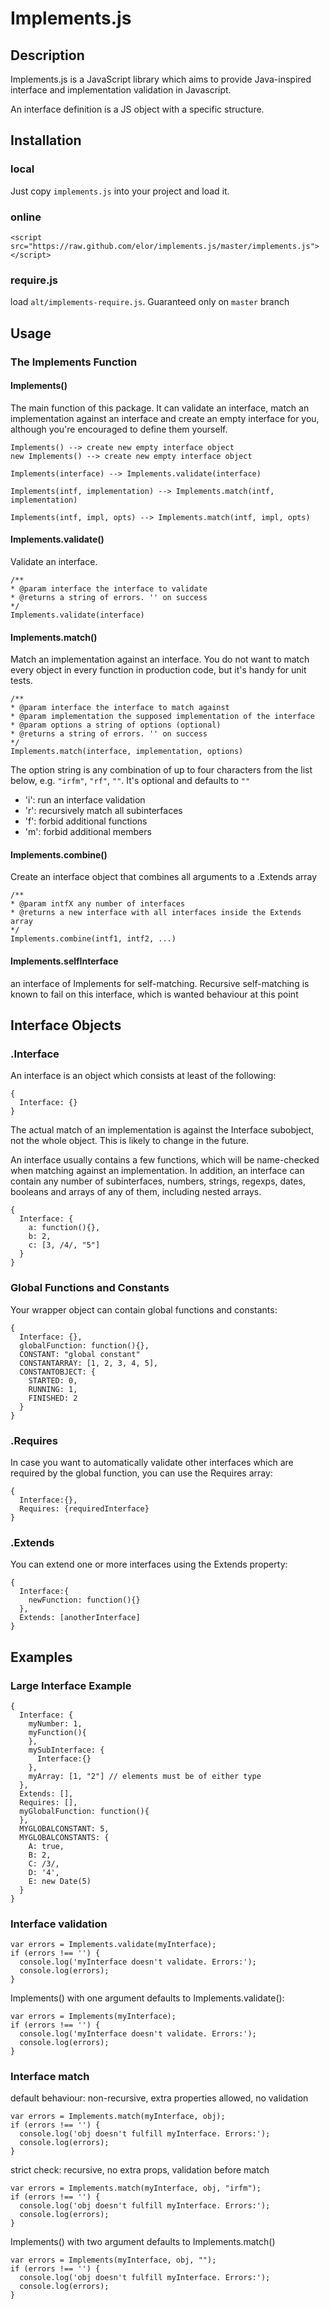 # Implements.js

## Description

Implements.js is a JavaScript library which aims to provide Java-inspired
interface and implementation validation in Javascript.

An interface definition is a JS object with a specific structure.

## Installation

### local
Just copy `implements.js` into your project and load it.

### online
    <script src="https://raw.github.com/elor/implements.js/master/implements.js"></script>

### require.js
load `alt/implements-require.js`. Guaranteed only on `master` branch 

## Usage
### The Implements Function

#### Implements()

The main function of this package. It can validate an interface, match an
implementation against an interface and create an empty interface for you,
although you're encouraged to define them yourself.

    Implements() --> create new empty interface object
    new Implements() --> create new empty interface object
    
    Implements(interface) --> Implements.validate(interface)
    
    Implements(intf, implementation) --> Implements.match(intf, implementation)
    
    Implements(intf, impl, opts) --> Implements.match(intf, impl, opts)

#### Implements.validate()
Validate an interface.

    /**
    * @param interface the interface to validate
    * @returns a string of errors. '' on success
    */
    Implements.validate(interface)

#### Implements.match()

Match an implementation against an interface. You do not want to match every
object in every function in production code, but it's handy for unit tests.
    
    /**
    * @param interface the interface to match against
    * @param implementation the supposed implementation of the interface
    * @param options a string of options (optional)
    * @returns a string of errors. '' on success
    */
    Implements.match(interface, implementation, options)

The option string is any combination of up to four characters from the list
below, e.g. `"irfm"`, `"rf"`, `""`. It's optional and defaults to `""`

* 'i': run an interface validation
* 'r': recursively match all subinterfaces
* 'f': forbid additional functions
* 'm': forbid additional members

#### Implements.combine()
Create an interface object that combines all arguments to a .Extends array

    /**
    * @param intfX any number of interfaces
    * @returns a new interface with all interfaces inside the Extends array
    */
    Implements.combine(intf1, intf2, ...)

#### Implements.selfInterface
an interface of Implements for self-matching. Recursive self-matching is known
to fail on this interface, which is wanted behaviour at this point

## Interface Objects
### .Interface

An interface is an object which consists at least of the following:

    {
      Interface: {}
    }

The actual match of an implementation is against the Interface subobject, not
the whole object. This is likely to change in the future.

An interface usually contains a few functions, which will be name-checked when
matching against an implementation.
In addition, an interface can contain any number of subinterfaces, numbers,
strings, regexps, dates, booleans and arrays of any of them, including nested
arrays. 

    {
      Interface: {
        a: function(){},
        b: 2,
        c: [3, /4/, "5"]
      }
    }

### Global Functions and Constants
Your wrapper object can contain global functions and constants:

    {
      Interface: {},
      globalFunction: function(){},
      CONSTANT: "global constant"
      CONSTANTARRAY: [1, 2, 3, 4, 5],
      CONSTANTOBJECT: {
        STARTED: 0,
        RUNNING: 1,
        FINISHED: 2
      }
    }

### .Requires
In case you want to automatically validate other interfaces which are required
by the global function, you can use the Requires array:

    {
      Interface:{},
      Requires: {requiredInterface}
    }

### .Extends
You can extend one or more interfaces using the Extends property:

    {
      Interface:{
        newFunction: function(){}
      },
      Extends: [anotherInterface]
    }

## Examples

### Large Interface Example

    {
      Interface: {
        myNumber: 1,
        myFunction(){
        },
        mySubInterface: {
          Interface:{}
        },
        myArray: [1, "2"] // elements must be of either type
      },
      Extends: [],
      Requires: [],
      myGlobalFunction: function(){
      },
      MYGLOBALCONSTANT: 5,
      MYGLOBALCONSTANTS: {
        A: true,
        B: 2,
        C: /3/,
        D: '4',
        E: new Date(5)
      }
    }

### Interface validation

    var errors = Implements.validate(myInterface);
    if (errors !== '') {
      console.log('myInterface doesn't validate. Errors:');
      console.log(errors);
    }

Implements() with one argument defaults to Implements.validate():

    var errors = Implements(myInterface);
    if (errors !== '') {
      console.log('myInterface doesn't validate. Errors:');
      console.log(errors);
    }

### Interface match

default behaviour: non-recursive, extra properties allowed, no validation

    var errors = Implements.match(myInterface, obj);
    if (errors !== '') {
      console.log('obj doesn't fulfill myInterface. Errors:');
      console.log(errors);
    }
    
strict check: recursive, no extra props, validation before match

    var errors = Implements.match(myInterface, obj, "irfm");
    if (errors !== '') {
      console.log('obj doesn't fulfill myInterface. Errors:');
      console.log(errors);
    }

Implements() with two argument defaults to Implements.match()

    var errors = Implements(myInterface, obj, "");
    if (errors !== '') {
      console.log('obj doesn't fulfill myInterface. Errors:');
      console.log(errors);
    }
    